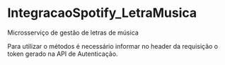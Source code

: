 # IntegracaoSpotify_LetraMusica
Microsserviço de gestão de letras de música

Para utilizar o métodos é necessário informar no header da requisição o token gerado na API de Autenticação.

